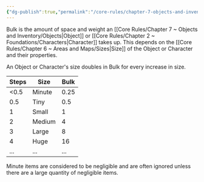```yaml
---
{"dg-publish":true,"permalink":"/core-rules/chapter-7-objects-and-inventory/bulk/"}
---
```


Bulk is the amount of space and weight an [[Core Rules/Chapter 7 ~ Objects and Inventory/Objects\|Object]] or [[Core Rules/Chapter 2 ~ Foundations/Characters\|Character]] takes up. This depends on the [[Core Rules/Chapter 6 ~ Areas and Maps/Sizes\|Size]] of the Object or Character and their properties.

An Object or Character's size doubles in Bulk for every increase in size.

| Steps | Size   | Bulk |
| ----- | ------ | ---- |
| <0.5  | Minute | 0.25 |
| 0.5   | Tiny   | 0.5  |
| 1     | Small  | 1    |
| 2     | Medium | 4    |
| 3     | Large  | 8    |
| 4     | Huge   | 16   |
| ...   | ...    | ...  |
Minute items are considered to be negligible and are often ignored unless there are a large quantity of negligible items.